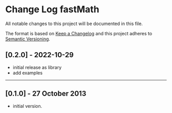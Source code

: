 # Change Log fastMath

All notable changes to this project will be documented in this file.

The format is based on [Keep a Changelog](http://keepachangelog.com/)
and this project adheres to [Semantic Versioning](http://semver.org/).


## [0.2.0] - 2022-10-29
- initial release as library
- add examples

----

## [0.1.0] - 27 October 2013
- initial version.
